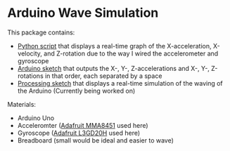 # Arduino Wave Simulation

This package contains:
- [Python script](Accelerometer-GyroData.py) that displays a real-time graph of the X-acceleration, X-velocity, and Z-rotation due to the way I wired the accelerometer and gyroscope
- [Arduino sketch](Accelerometer-Gyroscope-Sketch/Accelerometer-Gyroscope-Sketch.ino) that outputs the X-, Y-, Z-accelerations and X-, Y-, Z-rotations in that order, each separated by a space
- [Processing sketch](Wave_Simulation/Wave_Simulation.pde) that displays a real-time simulation of the waving of the Arduino (Currently being worked on)

Materials:
- Arduino Uno
- Acceleromter ([Adafruit MMA8451](https://learn.adafruit.com/adafruit-mma8451-accelerometer-breakout/overview) used here)
- Gyroscope ([Adafruit L3GD20H](https://www.adafruit.com/products/1032) used here)
- Breadboard (small would be ideal and easier to wave)

